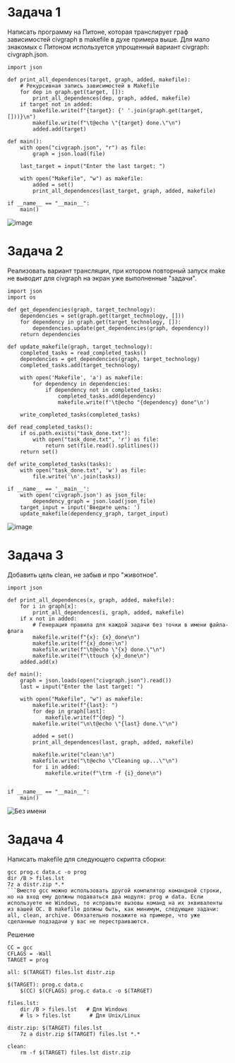 # Задача 1
Написать программу на Питоне, которая транслирует граф зависимостей civgraph в makefile в духе примера выше. Для мало знакомых с Питоном используется упрощенный вариант civgraph: civgraph.json.
```
import json

def print_all_dependences(target, graph, added, makefile):
    # Рекурсивная запись зависимостей в Makefile
    for dep in graph.get(target, []):
        print_all_dependences(dep, graph, added, makefile)
    if target not in added:
        makefile.write(f"{target}: {' '.join(graph.get(target, []))}\n")
        makefile.write(f"\t@echo \"{target} done.\"\n")
        added.add(target)

def main():
    with open("civgraph.json", "r") as file:
        graph = json.load(file)

    last_target = input("Enter the last target: ")

    with open("Makefile", "w") as makefile:
        added = set()
        print_all_dependences(last_target, graph, added, makefile)

if __name__ == "__main__":
    main()
```

![image](https://github.com/user-attachments/assets/c63cfa47-0167-4911-ba09-5ea4c4003ab5)


# Задача 2
Реализовать вариант трансляции, при котором повторный запуск make не выводит для civgraph на экран уже выполненные "задачи".
```
import json
import os

def get_dependencies(graph, target_technology):
    dependencies = set(graph.get(target_technology, []))
    for dependency in graph.get(target_technology, []):
        dependencies.update(get_dependencies(graph, dependency))
    return dependencies

def update_makefile(graph, target_technology):
    completed_tasks = read_completed_tasks()
    dependencies = get_dependencies(graph, target_technology)
    completed_tasks.add(target_technology)
    
    with open('Makefile', 'a') as makefile:
        for dependency in dependencies:
            if dependency not in completed_tasks:
                completed_tasks.add(dependency)
                makefile.write(f'\t@echo "{dependency} done"\n')

    write_completed_tasks(completed_tasks)

def read_completed_tasks():
    if os.path.exists("task_done.txt"):
        with open("task_done.txt", 'r') as file:
            return set(file.read().splitlines())
    return set()

def write_completed_tasks(tasks):
    with open("task_done.txt", 'w') as file:
        file.write('\n'.join(tasks))

if __name__ == '__main__':
    with open('civgraph.json') as json_file:
        dependency_graph = json.load(json_file)
    target_input = input('Введите цель: ')
    update_makefile(dependency_graph, target_input)
```

![image](https://github.com/user-attachments/assets/e05a6fe2-6171-4cda-881d-2f2ba25a0131)


# Задача 3
Добавить цель clean, не забыв и про "животное".
```
import json

def print_all_dependences(x, graph, added, makefile):
    for i in graph[x]:
        print_all_dependences(i, graph, added, makefile)
    if x not in added:
        # Генерация правила для каждой задачи без точки в имени файла-флага
        makefile.write(f"{x}: {x}_done\n")
        makefile.write(f"{x}_done:\n")
        makefile.write(f"\t@echo \"{x} done.\"\n")
        makefile.write(f"\ttouch {x}_done\n") 
    added.add(x)

def main():
    graph = json.loads(open("civgraph.json").read())
    last = input("Enter the last target: ")

    with open("Makefile", "w") as makefile:
        makefile.write(f"{last}: ")
        for dep in graph[last]:
            makefile.write(f"{dep} ")
        makefile.write("\n\t@echo \"{last} done.\"\n")

        added = set()
        print_all_dependences(last, graph, added, makefile)

        makefile.write("clean:\n")
        makefile.write("\t@echo \"Cleaning up...\"\n")
        for i in added:
            makefile.write(f"\trm -f {i}_done\n")


if __name__ == "__main__":
    main()
```
![Без имени](https://github.com/user-attachments/assets/043039ac-3628-424d-88d4-035621e2cc5d)

# Задача 4
Написать makefile для следующего скрипта сборки:
```
gcc prog.c data.c -o prog
dir /B > files.lst
7z a distr.zip *.*
```Вместо gcc можно использовать другой компилятор командной строки, но на вход ему должны подаваться два модуля: prog и data. Если используете не Windows, то исправьте вызовы команд на их эквиваленты из вашей ОС. В makefile должны быть, как минимум, следующие задачи: all, clean, archive. Обязательно покажите на примере, что уже сделанные подзадачи у вас не перестраиваются.
```

Решение

```
CC = gcc
CFLAGS = -Wall
TARGET = prog

all: $(TARGET) files.lst distr.zip

$(TARGET): prog.c data.c
	$(CC) $(CFLAGS) prog.c data.c -o $(TARGET)

files.lst: 
	dir /B > files.lst   # Для Windows
	# ls > files.lst      # Для Unix/Linux

distr.zip: $(TARGET) files.lst
	7z a distr.zip $(TARGET) files.lst *.*

clean:
	rm -f $(TARGET) files.lst distr.zip
```
